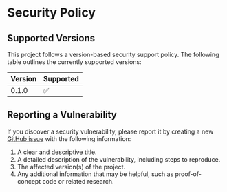 # Security Policy

## Supported Versions

This project follows a version-based security support policy. The following table outlines the currently supported versions:

| Version | Supported          |
| ------- | ------------------ |
| 0.1.0   | :white_check_mark: |

## Reporting a Vulnerability

If you discover a security vulnerability, please report it by creating a new [GitHub issue](https://github.com/shahzaib-sheikh/dbscan/issues) with the following information:

1. A clear and descriptive title.
2. A detailed description of the vulnerability, including steps to reproduce.
3. The affected version(s) of the project.
4. Any additional information that may be helpful, such as proof-of-concept code or related research.

